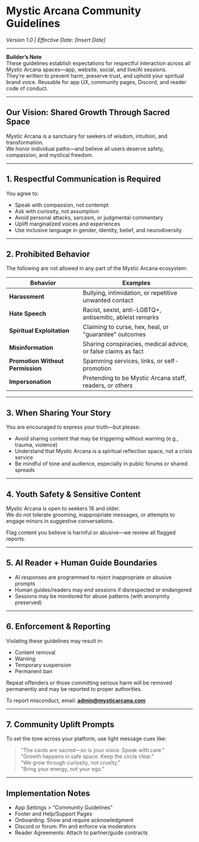 # Mystic Arcana Community Guidelines  
*Version 1.0 | Effective Date: [Insert Date]*

---

**Builder’s Note**  
These guidelines establish expectations for respectful interaction across all Mystic Arcana spaces—app, website, social, and live/AI sessions.  
They’re written to prevent harm, preserve trust, and uphold your spiritual brand voice. Reusable for app UX, community pages, Discord, and reader code of conduct.

---

## Our Vision: Shared Growth Through Sacred Space

Mystic Arcana is a sanctuary for seekers of wisdom, intuition, and transformation.  
We honor individual paths—and believe all users deserve safety, compassion, and mystical freedom.

---

## 1. Respectful Communication is Required

You agree to:
- Speak with compassion, not contempt  
- Ask with curiosity, not assumption  
- Avoid personal attacks, sarcasm, or judgmental commentary  
- Uplift marginalized voices and experiences  
- Use inclusive language in gender, identity, belief, and neurodiversity

---

## 2. Prohibited Behavior

The following are not allowed in any part of the Mystic Arcana ecosystem:

| Behavior | Examples |
|----------|----------|
| **Harassment** | Bullying, intimidation, or repetitive unwanted contact |
| **Hate Speech** | Racist, sexist, anti-LGBTQ+, antisemitic, ableist remarks |
| **Spiritual Exploitation** | Claiming to curse, hex, heal, or "guarantee" outcomes |
| **Misinformation** | Sharing conspiracies, medical advice, or false claims as fact |
| **Promotion Without Permission** | Spamming services, links, or self-promotion |
| **Impersonation** | Pretending to be Mystic Arcana staff, readers, or others |

---

## 3. When Sharing Your Story

You are encouraged to express your truth—but please:
- Avoid sharing content that may be triggering without warning (e.g., trauma, violence)  
- Understand that Mystic Arcana is a spiritual reflection space, not a crisis service  
- Be mindful of tone and audience, especially in public forums or shared spreads

---

## 4. Youth Safety & Sensitive Content

Mystic Arcana is open to seekers 16 and older.  
We do not tolerate grooming, inappropriate messages, or attempts to engage minors in suggestive conversations.

Flag content you believe is harmful or abusive—we review all flagged reports.

---

## 5. AI Reader + Human Guide Boundaries

- AI responses are programmed to reject inappropriate or abusive prompts  
- Human guides/readers may end sessions if disrespected or endangered  
- Sessions may be monitored for abuse patterns (with anonymity preserved)

---

## 6. Enforcement & Reporting

Violating these guidelines may result in:
- Content removal  
- Warning  
- Temporary suspension  
- Permanent ban

Repeat offenders or those committing serious harm will be removed permanently and may be reported to proper authorities.

To report misconduct, email: **admin@mysticarcana.com**

---

## 7. Community Uplift Prompts

To set the tone across your platform, use light message cues like:

> "The cards are sacred—so is your voice. Speak with care."  
> "Growth happens in safe space. Keep the circle clear."  
> "We grow through curiosity, not cruelty."  
> "Bring your energy, not your ego."

---

## Implementation Notes

- App Settings > “Community Guidelines”  
- Footer and Help/Support Pages  
- Onboarding: Show and require acknowledgment  
- Discord or forum: Pin and enforce via moderators  
- Reader Agreements: Attach to partner/guide contracts